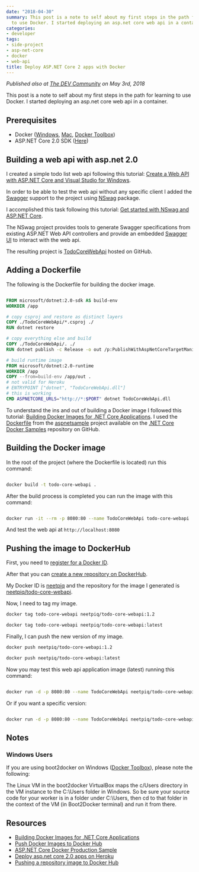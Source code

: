 ```yaml
---
date: "2018-04-30"
summary: This post is a note to self about my first steps in the path for learning
  to use Docker. I started deploying an asp.net core web api in a container.
categories:
- developer
tags:
- side-project
- asp-net-core
- docker
- web-api
title: Deploy ASP.NET Core 2 apps with Docker
---
```


*Published also at [The DEV Community](https://dev.to/kingsor/deploy-aspnet-core-2-apps-withdocker-598n) on May 3rd, 2018*

This post is a note to self about my first steps in the path for learning to use Docker. I started deploying an asp.net core web api in a container.


## Prerequisites
* Docker ([Windows](https://docs.docker.com/docker-for-windows/install/), [Mac](https://docs.docker.com/docker-for-mac/install/), [Docker Toolbox](https://docs.docker.com/toolbox/overview/))
* ASP.NET Core 2.0 SDK ([Here](https://www.microsoft.com/net/download/windows))

## Building a web api with asp.net 2.0
I created a simple todo list web api following this tutorial: [Create a Web API with ASP.NET Core and Visual Studio for Windows](https://docs.microsoft.com/en-us/aspnet/core/tutorials/first-web-api?view=aspnetcore-2.1).

In order to be able to test the web api without any specific client I added the [Swagger](https://swagger.io/) support to the project using [NSwag](https://github.com/RSuter/NSwag) package.

I accomplished this task following this tutorial: [Get started with NSwag and ASP.NET Core](https://docs.microsoft.com/en-us/aspnet/core/tutorials/getting-started-with-nswag?view=aspnetcore-2.1).

The NSwag project provides tools to generate Swagger specifications from existing ASP.NET Web API controllers and provide an embedded [Swagger UI](https://swagger.io/swagger-ui/) to interact with the web api. 

The resulting project is [TodoCoreWebApi](https://github.com/kingsor/TodoCoreWebApi) hosted on GitHub.

## Adding a Dockerfile

The following is the Dockerfile for building the docker image.

```dockerfile

FROM microsoft/dotnet:2.0-sdk AS build-env
WORKDIR /app

# copy csproj and restore as distinct layers
COPY ./TodoCoreWebApi/*.csproj ./
RUN dotnet restore

# copy everything else and build
COPY ./TodoCoreWebApi/. ./
RUN dotnet publish -c Release -o out /p:PublishWithAspNetCoreTargetManifest="false"

# build runtime image
FROM microsoft/dotnet:2.0-runtime
WORKDIR /app
COPY --from=build-env /app/out .
# not valid for Heroku
# ENTRYPOINT ["dotnet", "TodoCoreWebApi.dll"]
# this is working
CMD ASPNETCORE_URLS="http://*:$PORT" dotnet TodoCoreWebApi.dll

```

To understand the ins and out of building a Docker image I followed this tutorial: [Building Docker Images for .NET Core Applications](https://docs.microsoft.com/en-us/dotnet/core/docker/building-net-docker-images). I used the [Dockerfile](https://github.com/dotnet/dotnet-docker/blob/master/samples/aspnetapp/Dockerfile) from the [aspnetsample](https://github.com/dotnet/dotnet-docker/tree/master/samples/aspnetapp) project available on the [.NET Core Docker Samples](https://github.com/dotnet/dotnet-docker/tree/master/samples) repository on GitHub.


## Building the Docker image

In the root of the project (where the Dockerfile is located) run this command:

```bash

docker build -t todo-core-webapi .

```

After the build process is completed you can run the image with this command:

```bash

docker run -it --rm -p 8080:80 --name TodoCoreWebApi todo-core-webapi

```

And test the web api at `http://localhost:8080`


## Pushing the image to DockerHub

First, you need to [register for a Docker ID](https://docs.docker.com/docker-id/#register-for-a-docker-id).

After that you can [create a new repository on DockerHub](https://docs.docker.com/docker-hub/repos/#creating-a-new-repository-on-docker-hub).

My Docker ID is [neetpiq](https://hub.docker.com/u/neetpiq/) and the repository for the image I generated is [neetpiq/todo-core-webapi](https://hub.docker.com/r/neetpiq/todo-core-webapi/).

Now, I need to tag my image.

```bash
docker tag todo-core-webapi neetpiq/todo-core-webapi:1.2
```

```bash
docker tag todo-core-webapi neetpiq/todo-core-webapi:latest
```

Finally, I can push the new version of my image.

```bash
docker push neetpiq/todo-core-webapi:1.2
```

```bash
docker push neetpiq/todo-core-webapi:latest
```

Now you may test this web api application image (latest) running this command:

```bash

docker run -d -p 8080:80 --name TodoCoreWebApi neetpiq/todo-core-webapi

```

Or if you want a specific version:

```bash

docker run -d -p 8080:80 --name TodoCoreWebApi neetpiq/todo-core-webapi:1.2

```

## Notes

### Windows Users
If you are using boot2docker on Windows ([Docker Toolbox](https://docs.docker.com/toolbox/overview/)), please note the following:

The Linux VM in the boot2docker VirtualBox maps the c/Users directory in the VM instance to the C:\Users folder in Windows. So be sure your source code for your worker is in a folder under C:\Users, then cd to that folder in the context of the VM (in Boot2Docker terminal) and run it from there.



## Resources
* [Building Docker Images for .NET Core Applications](https://docs.microsoft.com/en-us/dotnet/core/docker/building-net-docker-images)
* [Push Docker Images to Docker Hub](https://github.com/dotnet/dotnet-docker/blob/master/samples/dotnetapp/push-image-to-dockerhub.md)
* [ASP.NET Core Docker Production Sample](https://github.com/dotnet/dotnet-docker/tree/master/samples/aspnetapp)
* [Deploy asp.net core 2.0 apps on Heroku](https://blog.devcenter.co/deploy-asp-net-core-2-0-apps-on-heroku-eea8efd918b6)
* [Pushing a repository image to Docker Hub](https://docs.docker.com/docker-hub/repos/#pushing-a-repository-image-to-docker-hub)
